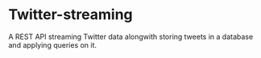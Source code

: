 # Twitter-streaming
A REST API streaming Twitter data alongwith storing tweets in a database and applying queries on it.
